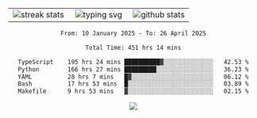 <div align="center">
  <table style="border: none;" border="0" cellspacing="0" cellpadding="0">
    <tr>
      <td align="center" width="33%">
        <img src="https://github-readme-streak-stats.herokuapp.com/?user=kurtismassey&theme=tokyonight&hide_border=true" alt="streak stats" />
      </td>
      <td align="center" width="33%">
        <img src="https://readme-typing-svg.herokuapp.com/?font=Fira+Code&weight=600&size=15&duration=4000&pause=1000&color=00FF00&center=true&vCenter=true&random=false&width=150&lines=Hey%2C+I%27m+Kurtis!" alt="typing svg" />
      </td>
      <td align="center" width="33%">
        <img src="https://github-readme-stats.vercel.app/api?username=kurtismassey&show_icons=true&theme=tokyonight&hide_title=true" alt="github stats" />
      </td>
    </tr>
  </table>
</div>
<div align="center">

<!--START_SECTION:waka-->

```txt
From: 10 January 2025 - To: 26 April 2025

Total Time: 451 hrs 14 mins

TypeScript    195 hrs 24 mins ██████████▓░░░░░░░░░░░░░░   42.53 %
Python        166 hrs 27 mins █████████░░░░░░░░░░░░░░░░   36.23 %
YAML          28 hrs 7 mins   █▓░░░░░░░░░░░░░░░░░░░░░░░   06.12 %
Bash          17 hrs 53 mins  █░░░░░░░░░░░░░░░░░░░░░░░░   03.89 %
Makefile      9 hrs 53 mins   ▓░░░░░░░░░░░░░░░░░░░░░░░░   02.15 %
```

<!--END_SECTION:waka-->

  <img src="https://github-readme-activity-graph.vercel.app/graph?username=kurtismassey&theme=tokyo-night&hide_border=true&custom_title=Contribution%20Graph" />

</div>